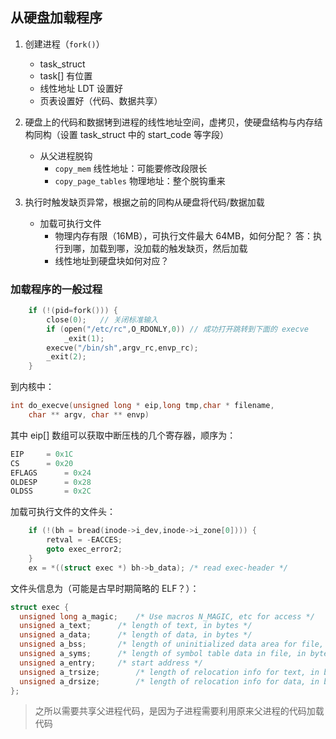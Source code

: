 ## 从硬盘加载程序

1. 创建进程（`fork()`）
    - task_struct
    - task[] 有位置
    - 线性地址 LDT 设置好
    - 页表设置好（代码、数据共享）

2. 硬盘上的代码和数据铐到进程的线性地址空间，虚拷贝，使硬盘结构与内存结构同构（设置 task_struct 中的 start_code 等字段）
    - 从父进程脱钩
        - `copy_mem` 线性地址：可能要修改段限长
        - `copy_page_tables` 物理地址：整个脱钩重来

3. 执行时触发缺页异常，根据之前的同构从硬盘将代码/数据加载
    - 加载可执行文件
        - 物理内存有限（16MB），可执行文件最大 64MB，如何分配？
            答：执行到哪，加载到哪，没加载的触发缺页，然后加载
        - 线性地址到硬盘块如何对应？

### 加载程序的一般过程

```c
    if (!(pid=fork())) {
		close(0);   // 关闭标准输入
		if (open("/etc/rc",O_RDONLY,0)) // 成功打开跳转到下面的 execve
			_exit(1);
		execve("/bin/sh",argv_rc,envp_rc);
		_exit(2);
	}
```

到内核中：

```c
int do_execve(unsigned long * eip,long tmp,char * filename,
	char ** argv, char ** envp)
```

其中 eip[] 数组可以获取中断压栈的几个寄存器，顺序为：

```c
EIP		= 0x1C
CS		= 0x20
EFLAGS		= 0x24
OLDESP		= 0x28
OLDSS		= 0x2C
```

加载可执行文件的文件头：

```c
    if (!(bh = bread(inode->i_dev,inode->i_zone[0]))) {
		retval = -EACCES;
		goto exec_error2;
	}
	ex = *((struct exec *) bh->b_data);	/* read exec-header */
```

文件头信息为（可能是古早时期简略的 ELF？）：

```c
struct exec {
  unsigned long a_magic;	/* Use macros N_MAGIC, etc for access */
  unsigned a_text;		/* length of text, in bytes */
  unsigned a_data;		/* length of data, in bytes */
  unsigned a_bss;		/* length of uninitialized data area for file, in bytes */
  unsigned a_syms;		/* length of symbol table data in file, in bytes */
  unsigned a_entry;		/* start address */
  unsigned a_trsize;		/* length of relocation info for text, in bytes */
  unsigned a_drsize;		/* length of relocation info for data, in bytes */
};
```

> 之所以需要共享父进程代码，是因为子进程需要利用原来父进程的代码加载代码
